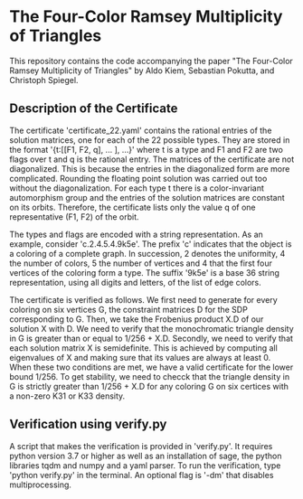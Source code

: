 # The Four-Color Ramsey Multiplicity of Triangles
This repository contains the code accompanying the paper "The Four-Color Ramsey Multiplicity of Triangles" by Aldo Kiem, Sebastian Pokutta, and Christoph Spiegel.

## Description of the Certificate
The certificate 'certificate_22.yaml' contains the rational entries of the solution matrices, one for each of the 22 possible types. They are stored in the format '{t:[[F1, F2, q], ... ], ...}' where t is a type and F1 and F2 are two flags over t and q is the rational entry. The matrices of the certificate are not diagonalized. This is because the entries in the diagonalized form are more complicated. Rounding the floating point solution was carried out too without the diagonalization. For each type t there is a color-invariant automorphism group and the entries of the solution matrices are constant on its orbits. Therefore, the certificate lists only the value q of one representative (F1, F2) of the orbit.

The types and flags are encoded with a string representation. As an example, consider 'c.2.4.5.4.9k5e'. The prefix 'c' indicates that the object is a coloring of a complete graph. In succession, 2 denotes the uniformity, 4 the number of colors, 5 the number of vertices and 4 that the first four vertices of the coloring form a type. The suffix '9k5e' is a base 36 string representation, using all digits and letters, of the list of edge colors. 

The certificate is verified as follows. We first need to generate for every coloring on six vertices G, the constraint matrices D for the SDP corresponding to G. Then, we take the Frobenius product X.D of our solution X with D. We need to verify that the monochromatic triangle density in G is greater than or equal to 1/256 + X.D. Secondly, we need to verify that each solution matrix X is semidefinite. This is achieved by computing all eigenvalues of X and making sure that its values are always at least 0. When these two conditions are met, we have a valid certificate for the lower bound 1/256. To get stability, we need to checck that the triangle density in G is strictly greater than 1/256 + X.D for any coloring G on six certices with a non-zero K31 or K33 density.

## Verification using verify.py
A script that makes the verification is provided in 'verify.py'. It requires python version 3.7 or higher as well as an installation of sage, the python libraries tqdm and numpy and a yaml parser. To run the verification, type 'python verify.py' in the terminal. An optional flag is '-dm' that disables multiprocessing.